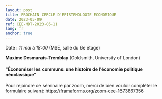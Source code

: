 ```yaml
---
layout: post
title: PROCHAIN CERCLE D'EPISTEMOLOGIE ECONOMIQUE
date: 2023-05-09
ref: CEE-MDT-2023-05-11
lang: fr
anchor: true
---
```


<i class="fas fa-table"></i> Date : _11 mai_ à _18:00_ (MSE, salle du 6e étage)

**Maxime Desmarais-Tremblay** (Goldsmith, University of London)

#### "Économiser les communs: une histoire de l'économie politique néoclassique"

<i class="fas fa-video"></i> Pour rejoindre ce séminaire par zoom, merci de bien vouloir compléter le formulaire suivant: https://framaforms.org/zoom-cee-1673867356
